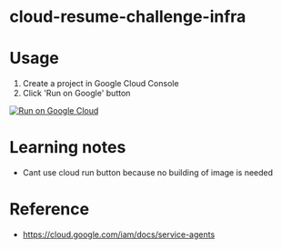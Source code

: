 # cloud-resume-challenge-infra

# Usage

1. Create a project in Google Cloud Console
2. Click 'Run on Google' button


[![Run on Google
Cloud](https://deploy.cloud.run/button.svg)](https://deploy.cloud.run/?git_repo=https://github.com/mdnurakmal/cloud-resume-challenge-infra.git)


# Learning notes
- Cant use cloud run button because no building of image is needed 


# Reference
- https://cloud.google.com/iam/docs/service-agents
